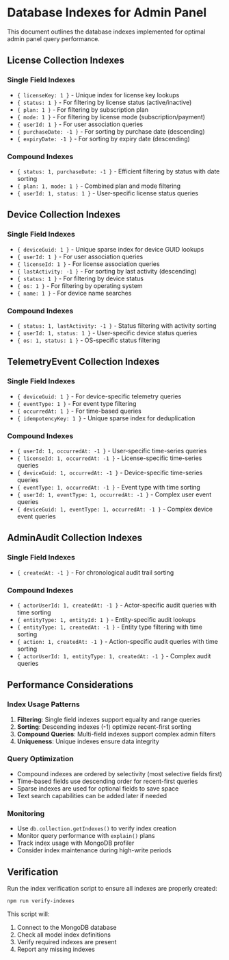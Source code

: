 # Database Indexes for Admin Panel

This document outlines the database indexes implemented for optimal admin panel query performance.

## License Collection Indexes

### Single Field Indexes

- `{ licenseKey: 1 }` - Unique index for license key lookups
- `{ status: 1 }` - For filtering by license status (active/inactive)
- `{ plan: 1 }` - For filtering by subscription plan
- `{ mode: 1 }` - For filtering by license mode (subscription/payment)
- `{ userId: 1 }` - For user association queries
- `{ purchaseDate: -1 }` - For sorting by purchase date (descending)
- `{ expiryDate: -1 }` - For sorting by expiry date (descending)

### Compound Indexes

- `{ status: 1, purchaseDate: -1 }` - Efficient filtering by status with date sorting
- `{ plan: 1, mode: 1 }` - Combined plan and mode filtering
- `{ userId: 1, status: 1 }` - User-specific license status queries

## Device Collection Indexes

### Single Field Indexes

- `{ deviceGuid: 1 }` - Unique sparse index for device GUID lookups
- `{ userId: 1 }` - For user association queries
- `{ licenseId: 1 }` - For license association queries
- `{ lastActivity: -1 }` - For sorting by last activity (descending)
- `{ status: 1 }` - For filtering by device status
- `{ os: 1 }` - For filtering by operating system
- `{ name: 1 }` - For device name searches

### Compound Indexes

- `{ status: 1, lastActivity: -1 }` - Status filtering with activity sorting
- `{ userId: 1, status: 1 }` - User-specific device status queries
- `{ os: 1, status: 1 }` - OS-specific status filtering

## TelemetryEvent Collection Indexes

### Single Field Indexes

- `{ deviceGuid: 1 }` - For device-specific telemetry queries
- `{ eventType: 1 }` - For event type filtering
- `{ occurredAt: 1 }` - For time-based queries
- `{ idempotencyKey: 1 }` - Unique sparse index for deduplication

### Compound Indexes

- `{ userId: 1, occurredAt: -1 }` - User-specific time-series queries
- `{ licenseId: 1, occurredAt: -1 }` - License-specific time-series queries
- `{ deviceGuid: 1, occurredAt: -1 }` - Device-specific time-series queries
- `{ eventType: 1, occurredAt: -1 }` - Event type with time sorting
- `{ userId: 1, eventType: 1, occurredAt: -1 }` - Complex user event queries
- `{ deviceGuid: 1, eventType: 1, occurredAt: -1 }` - Complex device event queries

## AdminAudit Collection Indexes

### Single Field Indexes

- `{ createdAt: -1 }` - For chronological audit trail sorting

### Compound Indexes

- `{ actorUserId: 1, createdAt: -1 }` - Actor-specific audit queries with time sorting
- `{ entityType: 1, entityId: 1 }` - Entity-specific audit lookups
- `{ entityType: 1, createdAt: -1 }` - Entity type filtering with time sorting
- `{ action: 1, createdAt: -1 }` - Action-specific audit queries with time sorting
- `{ actorUserId: 1, entityType: 1, createdAt: -1 }` - Complex audit queries

## Performance Considerations

### Index Usage Patterns

1. **Filtering**: Single field indexes support equality and range queries
2. **Sorting**: Descending indexes (-1) optimize recent-first sorting
3. **Compound Queries**: Multi-field indexes support complex admin filters
4. **Uniqueness**: Unique indexes ensure data integrity

### Query Optimization

- Compound indexes are ordered by selectivity (most selective fields first)
- Time-based fields use descending order for recent-first queries
- Sparse indexes are used for optional fields to save space
- Text search capabilities can be added later if needed

### Monitoring

- Use `db.collection.getIndexes()` to verify index creation
- Monitor query performance with `explain()` plans
- Track index usage with MongoDB profiler
- Consider index maintenance during high-write periods

## Verification

Run the index verification script to ensure all indexes are properly created:

```bash
npm run verify-indexes
```

This script will:

1. Connect to the MongoDB database
2. Check all model index definitions
3. Verify required indexes are present
4. Report any missing indexes
